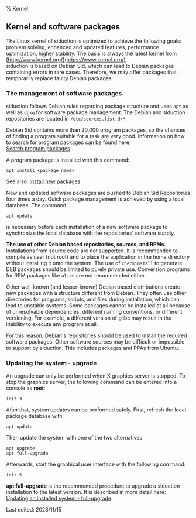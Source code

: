 % Kernel

## Kernel and software packages

The Linux kernel of siduction is optimized to achieve the following goals: problem solving, enhanced and updated features, performance optimization, higher stability. The basis is always the latest kernel from [http://www.kernel.org/](https://www.kernel.org/).  
siduction is based on Debian Sid, which can lead to Debian packages containing errors in rare cases. Therefore, we may offer packages that temporarily replace faulty Debian packages.

### The management of software packages

siduction follows Debian rules regarding package structure and uses `apt` as well as `dpkg` for software package management. The Debian and siduction repositories are located in `/etc/sources.list.d/*`. 

Debian Sid contains more than 20,000 program packages, so the chances of finding a program suitable for a task are very good. Information on how to search for program packages can be found here:  
[Search program packages](0705-sys-admin-apt_en.md#searching-for-program-packages) .

A program package is installed with this command:

~~~
apt install <package_name>
~~~

See also: [Install new packages](0705-sys-admin-apt_en.md#install-packages).

New and updated software packages are pushed to Debian Sid Repositories four times a day. Quick package management is achieved by using a local database. The command

~~~
apt update
~~~

is necessary before each installation of a new software package to synchronize the local database with the repositories' software supply.

**The use of other Debian based repositories, sources, and RPMs**.  
Installations from source code are not supported. It is recommended to compile as user (not root) and to place the application in the home directory without installing it onto the system. The use of `checkinstall` to generate DEB packages should be limited to purely private use. Conversion programs for RPM packages like `alien` are not recommended either.

Other well-known (and lesser-known) Debian based distributions create new packages with a structure different from Debian. They often use other directories for programs, scripts, and files during installation, which can lead to unstable systems. Some packages cannot be installed at all because of unresolvable dependencies, different naming conventions, or different versioning. For example, a different version of glibc may result in the inability to execute any program at all.

For this reason, Debian's repositories should be used to install the required software packages. Other software sources may be difficult or impossible to support by siduction. This includes packages and PPAs from Ubuntu.

### Updating the system - upgrade

An upgrade can only be performed when X graphics server is stopped. To stop the graphics server, the following command can be entered into a console as **root**:

~~~
init 3
~~~

After that, system updates can be performed safely. First, refresh the local package database with

~~~
apt update
~~~

Then update the system with one of the two alternatives

~~~
apt upgrade
apt full-upgrade
~~~

Afterwards, start the graphical user interface with the following command:

~~~
init 5
~~~

**apt full-upgrade** is the recommended procedure to upgrade a siduction installation to the latest version. It is described in more detail here:  
[Updating an installed system - full-upgrade](0705-sys-admin-apt_en.md#updating-the-system).

<div id="rev">Last edited: 2023/11/15</div>
